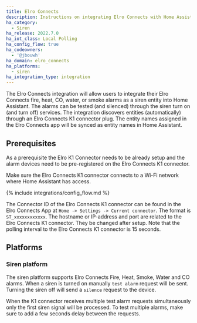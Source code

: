 ```yaml
---
title: Elro Connects
description: Instructions on integrating Elro Connects with Home Assistant.
ha_category:
  - Siren
ha_release: 2022.7.0
ha_iot_class: Local Polling
ha_config_flow: true
ha_codeowners:
  - '@jbouwh'
ha_domain: elro_connects
ha_platforms:
  - siren
ha_integration_type: integration
---
```


The Elro Connects integration will allow users to integrate their Elro Connects fire, heat, CO, water, or smoke alarms as a siren entity into Home Assistant. The alarms can be tested (and silenced) through the siren turn on (and turn off) services. The integration discovers entities (automatically) through an Elro Connects K1 connector plug. The entity names assigned in the Elro Connects app will be synced as entity names in Home Assistant.

## Prerequisites

As a prerequisite the Elro K1 Connector needs to be already setup and the alarm devices need to be pre-registered on the Elro Connects K1 connector.

Make sure the Elro Connects K1 connector connects to a Wi-Fi network where Home Assistant has access.

{% include integrations/config_flow.md %}

The Connector ID of the Elro Connects K1 connector can be found in the Elro Connects App at `Home -> Settings -> Current connector`. The format is `ST_xxxxxxxxxxxx`. The hostname or IP-address and port are related to the Elro Connects K1 connector. They be changed after setup. Note that the polling interval to the Elro Connects K1 connector is 15 seconds.

## Platforms

### Siren platform

The siren platform supports Elro Connects Fire, Heat, Smoke, Water and CO alarms.
When a siren is turned on manually `test alarm` request will be sent. Turning the siren off will send a `silence` request to the device.

<div class='note info'>
When the K1 connector receives multiple test alarm requests simultaneously only the first siren signal will be processed. To test multiple alarms, make sure to add a few seconds delay between the requests.
</div>
